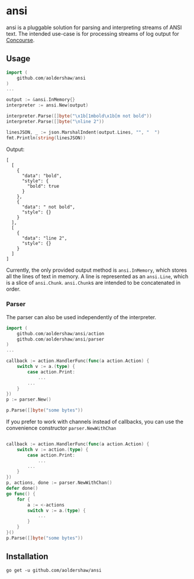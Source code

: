 # ansi

ansi is a pluggable solution for parsing and interpreting streams of ANSI text.
The intended use-case is for processing streams of log output for 
[Concourse](github.com/concourse/concourse).

## Usage

```go
import (
    github.com/aoldershaw/ansi
)
...

output := &ansi.InMemory{}
interpreter := ansi.New(output)

interpreter.Parse([]byte("\x1b[1mbold\x1b[m not bold"))
interpreter.Parse([]byte("\nline 2"))

linesJSON, _ := json.MarshalIndent(output.Lines, "", "  ")
fmt.Println(string(linesJSON))
```

Output:

```
[
  [
    {
      "data": "bold",
      "style": {
        "bold": true
      }
    },
    {
      "data": " not bold",
      "style": {}
    }
  ],
  [
    {
      "data": "line 2",
      "style": {}
    }
  ]
]
```

Currently, the only provided output method is `ansi.InMemory`,
which stores all the lines of text in memory. A line is represented
as an `ansi.Line`, which is a slice of `ansi.Chunk`. `ansi.Chunk`s
are intended to be concatenated in order.

### Parser

The parser can also be used independently of the interpreter.

```go
import (
    github.com/aoldershaw/ansi/action
    github.com/aoldershaw/ansi/parser
)
...

callback := action.HandlerFunc(func(a action.Action) {
    switch v := a.(type) {
        case action.Print:
            ...
        ...
    }
})
p := parser.New()

p.Parse([]byte("some bytes"))
```

If you prefer to work with channels instead of callbacks, you
can use the convenience constructor `parser.NewWithChan`

```go

callback := action.HandlerFunc(func(a action.Action) {
    switch v := action.(type) {
        case action.Print:
            ...
        ...
    }
})
p, actions, done := parser.NewWithChan()
defer done()
go func() {
    for {
        a := <-actions
        switch v := a.(type) {
            ...
        }
    }
}()
p.Parse([]byte("some bytes"))
```

## Installation

```shell script
go get -u github.com/aoldershaw/ansi
```